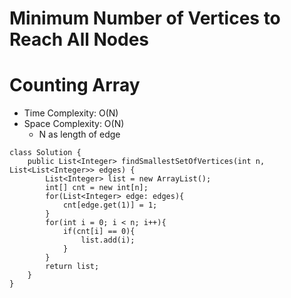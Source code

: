 # Minimum Number of Vertices to Reach All Nodes
# Counting Array
* Time Complexity: O(N)
* Space Complexity: O(N)
	* N as length of edge
```
class Solution {
    public List<Integer> findSmallestSetOfVertices(int n, List<List<Integer>> edges) {
        List<Integer> list = new ArrayList();
        int[] cnt = new int[n];
        for(List<Integer> edge: edges){
            cnt[edge.get(1)] = 1;
        }
        for(int i = 0; i < n; i++){
            if(cnt[i] == 0){
                list.add(i);
            }
        }
        return list;
    }
}
```
